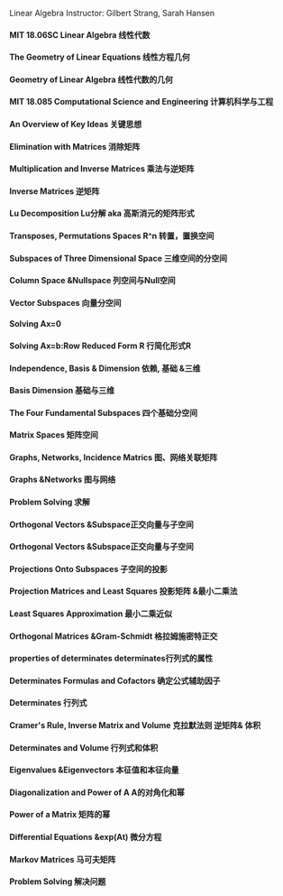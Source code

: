 Linear Algebra
Instructor: Gilbert Strang, Sarah Hansen

#### MIT 18.06SC Linear Algebra 线性代数
#### The Geometry of Linear Equations 线性方程几何
#### Geometry of Linear Algebra 线性代数的几何
#### MIT 18.085 Computational Science and Engineering 计算机科学与工程
#### An Overview of Key Ideas 关键思想
#### Elimination with Matrices 消除矩阵
#### Multiplication and Inverse Matrices 乘法与逆矩阵
#### Inverse Matrices 逆矩阵
#### Lu Decomposition Lu分解 aka 高斯消元的矩阵形式
#### Transposes, Permutations Spaces R^n 转置，置换空间
#### Subspaces of Three Dimensional Space 三维空间的分空间
#### Column Space &Nullspace 列空间与Null空间
#### Vector Subspaces 向量分空间
#### Solving Ax=0
#### Solving Ax=b:Row Reduced Form R 行简化形式R
#### Independence, Basis & Dimension 依赖, 基础 &三维
#### Basis Dimension 基础与三维
#### The Four Fundamental Subspaces 四个基础分空间
#### Matrix Spaces 矩阵空间
#### Graphs, Networks, Incidence Matrics 图、网络关联矩阵
#### Graphs &Networks 图与网络
#### Problem Solving 求解
#### Orthogonal Vectors &Subspace正交向量与子空间
#### Orthogonal Vectors &Subspace正交向量与子空间
#### Projections Onto Subspaces 子空间的投影
#### Projection Matrices and Least Squares 投影矩阵 &最小二乘法
#### Least Squares Approximation 最小二乘近似
#### Orthogonal Matrices &Gram-Schmidt 格拉姆施密特正交
#### properties of determinates determinates行列式的属性
#### Determinates Formulas and Cofactors 确定公式辅助因子
#### Determinates 行列式
#### Cramer's Rule, Inverse Matrix and Volume 克拉默法则 逆矩阵& 体积
#### Determinates and Volume 行列式和体积
#### Eigenvalues &Eigenvectors 本征值和本征向量
#### Diagonalization and Power of A A的对角化和幂
#### Power of a Matrix 矩阵的幂
#### Differential Equations &exp(At) 微分方程
#### Markov Matrices 马可夫矩阵
#### Problem Solving 解决问题
